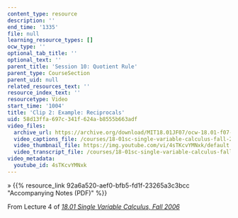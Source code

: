 ```yaml
---
content_type: resource
description: ''
end_time: '1335'
file: null
learning_resource_types: []
ocw_type: ''
optional_tab_title: ''
optional_text: ''
parent_title: 'Session 10: Quotient Rule'
parent_type: CourseSection
parent_uid: null
related_resources_text: ''
resource_index_text: ''
resourcetype: Video
start_time: '1004'
title: 'Clip 2: Example: Reciprocals'
uid: 58d13ffa-697c-341f-624a-b8555b663adf
video_files:
  archive_url: https://archive.org/download/MIT18.01JF07/ocw-18.01-f07-lec04_300k.mp4
  video_captions_file: /courses/18-01sc-single-variable-calculus-fall-2010/f49a19156ba25fbcad56efb4f7ece074_4sTKcvYMNxk.vtt
  video_thumbnail_file: https://img.youtube.com/vi/4sTKcvYMNxk/default.jpg
  video_transcript_file: /courses/18-01sc-single-variable-calculus-fall-2010/a38321d41930394a55caa253cb47f3e4_4sTKcvYMNxk.pdf
video_metadata:
  youtube_id: 4sTKcvYMNxk
---
```


» {{% resource_link 92a6a520-aef0-bfb5-fd1f-23265a3c3bcc "Accompanying Notes (PDF)" %}}

From Lecture 4 of [_18.01 Single Variable Calculus, Fall 2006_](/courses/18-01-single-variable-calculus-fall-2006/video_galleries/video-lectures)

